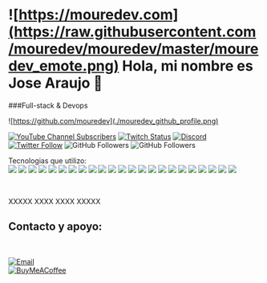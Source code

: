 # ![https://mouredev.com](https://raw.githubusercontent.com/mouredev/mouredev/master/mouredev_emote.png) Hola, mi nombre es Jose Araujo 👋
###Full-stack & Devops

![https://github.com/mouredev](./mouredev_github_profile.png)

[![YouTube Channel Subscribers](https://img.shields.io/youtube/channel/subscribers/UCxPD7bsocoAMq8Dj18kmGyQ?style=social)](https://youtube.com/mouredevapps?sub_confirmation=1)
[![Twitch Status](https://img.shields.io/twitch/status/mouredev?style=social)](https://twitch.com/mouredev)
[![Discord](https://img.shields.io/discord/729672926432985098?style=social&label=Discord&logo=discord)](https://mouredev.com/discord)
[![Twitter Follow](https://img.shields.io/twitter/follow/mouredev?style=social)](https://twitter.com/mouredev)
![GitHub Followers](https://img.shields.io/github/followers/mouredev?style=social)
![GitHub Followers](https://img.shields.io/github/stars/mouredev?style=social)

Tecnologias que utilizo:
<br>
![](https://img.shields.io/badge/Heroku-430098?style=for-the-badge&logo=heroku&logoColor=white) 
![](https://img.shields.io/badge/MariaDB-003545?style=for-the-badge&logo=mariadb&logoColor=white) ![](https://img.shields.io/badge/Microsoft%20SQL%20Server-CC2927?style=for-the-badge&logo=microsoft%20sql%20server&logoColor=white) ![](https://img.shields.io/badge/MongoDB-4EA94B?style=for-the-badge&logo=mongodb&logoColor=white) ![](https://img.shields.io/badge/MySQL-005C84?style=for-the-badge&logo=mysql&logoColor=white) ![](https://img.shields.io/badge/Oracle-F80000?style=for-the-badge&logo=Oracle&logoColor=white) ![](https://img.shields.io/badge/PostgreSQL-316192?style=for-the-badge&logo=postgresql&logoColor=white) ![](https://img.shields.io/badge/redis-%23DD0031.svg?&style=for-the-badge&logo=redis&logoColor=white) 
![](https://img.shields.io/badge/apache_maven-C71A36?style=for-the-badge&logo=apachemaven&logoColor=white) ![](https://img.shields.io/badge/Composer-885630?style=for-the-badge&logo=Composer&logoColor=white) ![](https://img.shields.io/badge/Docker-2CA5E0?style=for-the-badge&logo=docker&logoColor=white) ![](https://img.shields.io/badge/Express.js-000000?style=for-the-badge&logo=express&logoColor=white) ![](https://img.shields.io/badge/GitHub%20Pages-222222?style=for-the-badge&logo=GitHub%20Pages&logoColor=white)  ![](https://img.shields.io/badge/Flask-000000?style=for-the-badge&logo=flask&logoColor=white) ![](https://img.shields.io/badge/Insomnia-5849be?style=for-the-badge&logo=Insomnia&logoColor=white) ![](https://img.shields.io/badge/Node.js-339933?style=for-the-badge&logo=nodedotjs&logoColor=white) [](https://img.shields.io/badge/npm-CB3837?style=for-the-badge&logo=npm&logoColor=white) ![](https://img.shields.io/badge/Postman-FF6C37?style=for-the-badge&logo=Postman&logoColor=white) ![](https://img.shields.io/badge/Spring_Boot-F2F4F9?style=for-the-badge&logo=spring-boot) ![](https://img.shields.io/badge/Swagger-85EA2D?style=for-the-badge&logo=Swagger&logoColor=white) ![](https://img.shields.io/badge/Visual_Studio_Code-0078D4?style=for-the-badge&logo=visual%20studio%20code&logoColor=white) ![](https://img.shields.io/badge/SonarLint-CB2029?style=for-the-badge&logo=sonarlint&logoColor=white) ![](https://img.shields.io/badge/GIT-E44C30?style=for-the-badge&logo=git&logoColor=white)
![](https://img.shields.io/badge/HTML5-E34F26?style=for-the-badge&logo=html5&logoColor=white)

<br>

XXXXX
XXXX
XXXX
XXXXX

## Contacto y apoyo:

</br>

[![Email](https://img.shields.io/badge/jr.araujot@gmail.com-email_personal_-D14836?style=for-the-badge&logo=gmail&logoColor=white&labelColor=101010)](mailto:jr.araujot@gmail.com)
</br>
[![BuyMeACoffee](https://img.shields.io/badge/Buy_Me_A_Coffee-apoya_mi_trabajo-FFDD00?style=for-the-badge&logo=buy-me-a-coffee&logoColor=white&labelColor=101010)](https://www.buymeacoffee.com/tuanama00)
